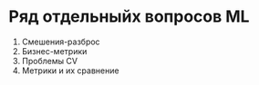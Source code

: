 # Ряд отдельныйх вопросов ML

1. Смешения-разброс
2. Бизнес-метрики
3. Проблемы CV
4. Метрики и их сравнение
